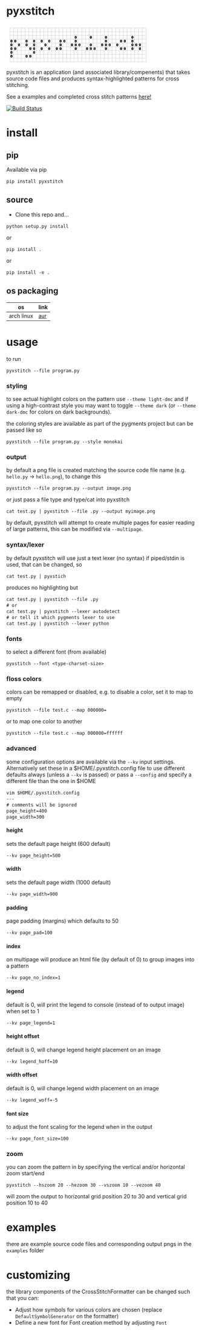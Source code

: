 pyxstitch
===

![Screenshot](images/pyxstitch.png)

pyxstitch is an application (and associated library/compenents) that takes source code files and produces syntax-highlighted patterns for cross stitching.

See a examples and completed cross stitch patterns [here!](https://enckse.github.io/pyxstitch/)

[![Build Status](https://travis-ci.org/enckse/pyxstitch.svg?branch=master)](https://travis-ci.org/enckse/pyxstitch)

# install

## pip

Available via pip
```
pip install pyxstitch
```

## source

* Clone this repo and...

```
python setup.py install
```
or
```
pip install .
```
or
```
pip install -e .
```

## os packaging

| os | link |
| -- | ---- |
| arch linux | [aur](https://aur.archlinux.org/packages/python-pyxstitch/) |

# usage

to run
```
pyxstitch --file program.py
```

### styling

to see actual highlight colors on the pattern use `--theme light-dmc` and if using a high-contrast style you may want to toggle `--theme dark` (or `--theme dark-dmc` for colors on dark backgrounds).

the coloring styles are available as part of the pygments project but can be passed like so
```
pyxstitch --file program.py --style monokai
```

### output

by default a png file is created matching the source code file name (e.g. `hello.py` -> `hello.png`), to change this
```
pyxstitch --file program.py --output image.png
```

or just pass a file type and type/cat into pyxstitch
```
cat test.py | pyxstitch --file .py --output myimage.png
```

by default, pyxstitch will attempt to create multiple pages for easier reading of large patterns, this can be modified via `--multipage`.

### syntax/lexer

by default pyxstitch will use just a text lexer (no syntax) if piped/stdin is used, that can be changed, so
```
cat test.py | pyxstich
```

produces no highlighting but
```
cat test.py | pyxstitch --file .py
# or
cat test.py | pyxstitch --lexer autodetect
# or tell it which pygments lexer to use
cat test.py | pyxstitch --lexer python
```

### fonts


to select a different font (from available)
```
pyxstitch --font <type-charset-size>
```

### floss colors

colors can be remapped or disabled, e.g. to disable a color, set it to map to empty
```
pyxstitch --file test.c --map 000000=
```

or to map one color to another
```
pyxstitch --file test.c --map 000000=ffffff
```

### advanced

some configuration options are available via the `--kv` input settings. Alternatively set these in a $HOME/.pyxstitch.config file to use different defaults always (unless a `--kv` is passed) or pass a `--config` and specify a different file than the one in $HOME

```
vim $HOME/.pyxstitch.config
---
# comments will be ignored
page_height=400
page_width=300
```

#### height

sets the default page height (600 default)
```
--kv page_height=500
```

#### width

sets the default page width (1000 default)
```
--kv page_width=900
```

#### padding

page padding (margins) which defaults to 50
```
--kv page_pad=100
```

#### index

on multipage will produce an html file (by default of 0) to group images into a pattern
```
--kv page_no_index=1
```

#### legend

default is 0, will print the legend to console (instead of to output image) when set to 1
```
--kv page_legend=1
```

#### height offset

default is 0, will change legend height placement on an image
```
--kv legend_hoff=10
```

#### width offset

default is 0, will change legend width placement on an image
```
--kv legend_woff=-5
```

#### font size

to adjust the font scaling for the legend when in the output
```
--kv page_font_size=100
```

### zoom

you can zoom the pattern in by specifying the vertical and/or horizontal zoom start/end
```
pyxstitch --hszoom 20 --hezoom 30 --vszoom 10 --vezoom 40
```
will zoom the output to horizontal grid position 20 to 30 and vertical grid position 10 to 40

# examples

there are example source code files and corresponding output pngs in the `examples` folder

# customizing

the library components of the CrossStitchFormatter can be changed such that you can:
* Adjust how symbols for various colors are chosen (replace `DefaultSymbolGenerator` on the formatter)
* Define a new font for Font creation method by adjusting `Font`
